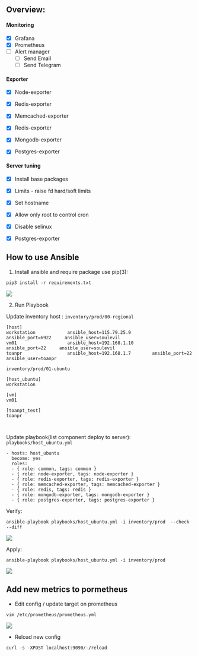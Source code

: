## Overview: 

#### Monitoring
  - [x] Grafana 
  - [x] Prometheus
  - [ ] Alert manager
     - [ ] Send Email
     - [ ] Send Telegram

#### Exporter
  - [x] Node-exporter 
  - [x] Redis-exporter
  - [x] Memcached-exporter
  - [x] Redis-exporter
  - [x] Mongodb-exporter
  - [x] Postgres-exporter


#### Server tuning
  - [x] Install base packages
  - [x] Limits - raise fd hard/soft limits
  - [x] Set hostname
  - [x] Allow only root to control cron
  - [x] Disable selinux
  - [x] Postgres-exporter
  

## How to use Ansible 

1. Install ansible and require package use pip(3):
```
pip3 install -r requirements.txt
```
![](https://i.imgur.com/BiPnIcB.png)

2. Run Playbook

Update inventory host : ```inventory/prod/00-regional ```
```
[host]
workstation            ansible_host=115.79.25.9        ansible_port=6922     ansible_user=soulevil
vm01                   ansible_host=192.168.1.10        ansible_port=22     ansible_user=soulevil
toanpr                 ansible_host=192.168.1.7        ansible_port=22     ansible_user=toanpr

```

```inventory/prod/01-ubuntu```
```
[host_ubuntu]
workstation

[vm]
vm01

[toanpt_test]
toanpr



```

Update playbook(list component deploy to server): ```playbooks/host_ubuntu.yml ```

```
- hosts: host_ubuntu
  become: yes
  roles:
  - { role: common, tags: common }
  - { role: node-exporter, tags: node-exporter }
  - { role: redis-exporter, tags: redis-exporter }
  - { role: memcached-exporter, tags: memcached-exporter }
  - { role: redis, tags: redis }
  - { role: mongodb-exporter, tags: mongodb-exporter }
  - { role: postgres-exporter, tags: postgres-exporter }
```

Verify: 
```
ansible-playbook playbooks/host_ubuntu.yml -i inventory/prod  --check --diff
```

![](https://i.imgur.com/b8rpTJH.png)

Apply:

```
ansible-playbook playbooks/host_ubuntu.yml -i inventory/prod
```
![](https://i.imgur.com/NDiCfkA.png)

## Add new metrics to pormetheus

* Edit config / update target on prometheus
```
vim /etc/prometheus/prometheus.yml
```

![](https://i.imgur.com/CzuMOFK.png)

* Reload new config

```
curl -s -XPOST localhost:9090/-/reload
```

